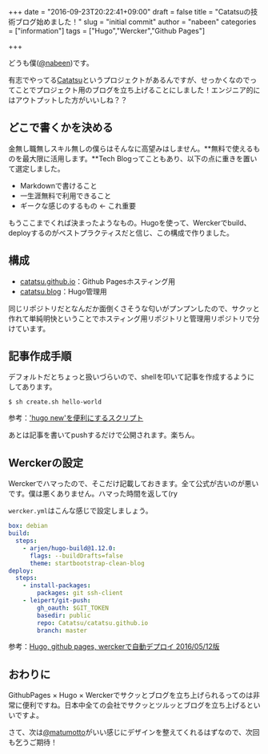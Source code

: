 +++
date = "2016-09-23T20:22:41+09:00"
draft = false
title = "Catatsuの技術ブログ始めました！"
slug = "initial commit"
author = "nabeen"
categories = ["information"]
tags = ["Hugo","Wercker","Github Pages"]

+++

どうも僕([@nabeen](https://github.com/nabeen))です。

有志でやってる[Catatsu](https://github.com/Catatsu)というプロジェクトがあるんですが、せっかくなのでってことでプロジェクト用のブログを立ち上げることにしました！エンジニア的にはアウトプットした方がいいしね？？

## どこで書くかを決める
金無し職無しスキル無しの僕らはそんなに高望みはしません。**無料で使えるものを最大限に活用します。**Tech Blogってこともあり、以下の点に重きを置いて選定しました。

- Markdownで書けること
- 一生涯無料で利用できること
- ギークな感じのするもの ← これ重要

もうここまでくれば決まったようなもの。Hugoを使って、Werckerでbuild、deployするのがベストプラクティスだと信じ、この構成で作りました。

## 構成
- [catatsu.github.io](https://github.com/Catatsu/catatsu.github.io)：Github Pagesホスティング用
- [catatsu.blog](https://github.com/Catatsu/catatsu.blog)：Hugo管理用

同じリポジトリだとなんだか面倒くさそうな匂いがプンプンしたので、サクッと作れて単純明快ということでホスティング用リポジトリと管理用リポジトリで分けています。

## 記事作成手順
デフォルトだとちょっと扱いづらいので、shellを叩いて記事を作成するようにしてあります。

```
$ sh create.sh hello-world
```

参考：['hugo new'を便利にするスクリプト](http://blog.sgr-ksmt.org/2016/02/05/hugo_new_post/)

あとは記事を書いてpushするだけで公開されます。楽ちん。

## Werckerの設定
Werckerでハマったので、そこだけ記載しておきます。全て公式が古いのが悪いです。僕は悪くありません。ハマった時間を返して(ry

`wercker.yml`はこんな感じで設定しましょう。

```yml
box: debian
build:
  steps:
    - arjen/hugo-build@1.12.0:
      flags: --buildDrafts=false
      theme: startbootstrap-clean-blog
deploy:
  steps:
    - install-packages:
        packages: git ssh-client
    - leipert/git-push:
        gh_oauth: $GIT_TOKEN
        basedir: public
        repo: Catatsu/catatsu.github.io
        branch: master
```

参考：[Hugo, github pages, werckerで自動デプロイ 2016/05/12版](https://blog.nabetama.com/post/2016-05-12-30/)

## おわりに
GithubPages × Hugo × Werckerでサクッとブログを立ち上げられるってのは非常に便利ですね。日本中全ての会社でサクッとツルッとブログを立ち上げるといいですよ。

さて、次は[@matumotto](https://github.com/matumotto)がいい感じにデザインを整えてくれるはずなので、次回も乞うご期待！
